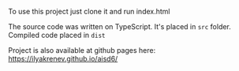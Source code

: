 To use this project just clone it and run index.html

The source code was written on TypeScript. It's placed in `src` folder. Compiled code placed in `dist`

Project is also available at github pages here: https://ilyakrenev.github.io/aisd6/

